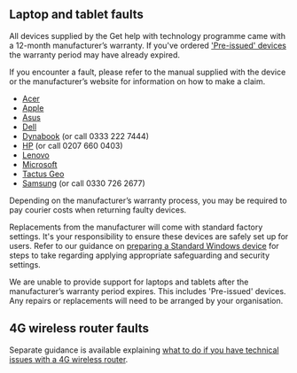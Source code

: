 ## Laptop and tablet faults

All devices supplied by the Get help with technology programme came with a 12-month manufacturer’s warranty. If you've ordered ['Pre-issued' devices](/devices/device-specification#pre-issued-devices) the warranty period may have already expired.

If you encounter a fault, please refer to the manual supplied with the device or the manufacturer’s website for information on how to make a claim.

* [Acer](https://www.acer.com/ac/en/GB/content/support)
* [Apple](https://support.apple.com/en-gb/ipad/repair/service)
* [Asus](https://www.asus.com/uk/support/warranty-status-inquiry/)
* [Dell](https://www.dell.com/support/home/en-uk?app=warranty)
* [Dynabook](https://support.dynabook.com/warranty) (or call 0333 222 7444)
* [HP](https://support.hp.com/gb-en/checkwarranty) (or call 0207 660 0403)
* [Lenovo](https://pcsupport.lenovo.com/uk/en/warrantylookup#/)
* [Microsoft](https://docs.microsoft.com/en-gb/surface/)
* [Tactus Geo](https://geo-computers.com/support/)
* [Samsung](https://www.samsung.com/uk/business/support/) (or call 0330 726 2677)

Depending on the manufacturer’s warranty process, you may be required to pay courier costs when returning faulty devices.

Replacements from the manufacturer will come with standard factory settings. It's your responsibility to ensure these devices are safely set up for users. Refer to our guidance on [preparing a Standard Windows device](/devices/preparing-a-standard-windows-device) for steps to take regarding applying appropriate safeguarding and security settings.

We are unable to provide support for laptops and tablets after the manufacturer’s warranty period expires. This includes 'Pre-issued' devices. Any repairs or replacements will need to be arranged by your organisation.

## 4G wireless router faults

Separate guidance is available explaining [what to do if you have technical issues with a 4G wireless router](/devices/resolve-issues-with-4g-wireless-routers).
